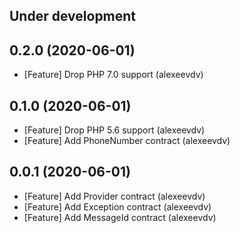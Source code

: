 Under development
-----------------

0.2.0 (2020-06-01)
-----------------
- [Feature] Drop PHP 7.0 support (alexeevdv)

0.1.0 (2020-06-01)
-----------------
- [Feature] Drop PHP 5.6 support (alexeevdv)
- [Feature] Add PhoneNumber contract (alexeevdv)

0.0.1 (2020-06-01)
-----------------
- [Feature] Add Provider contract (alexeevdv)
- [Feature] Add Exception contract (alexeevdv)
- [Feature] Add MessageId contract (alexeevdv)
